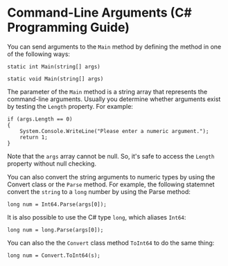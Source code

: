 # Command-Line Arguments (C# Programming Guide)

You can send arguments to the `Main` method by defining the method in one of the following ways:

	static int Main(string[] args)

	static void Main(string[] args)
	
The parameter of the `Main` method is a string array that represents the command-line arguments. Usually you determine whether arguments exist by testing the `Length` property. For example:

	if (args.Length == 0)
	{
		System.Console.WriteLine("Please enter a numeric argument.");
		return 1;
	}
	
Note that the `args` array cannot be null. So, it's safe to access the `Length` property without null checking.

You can also convert the string arguments to numeric types by using the Convert class or the `Parse` method. For example, the following statemnet convert the `string` to a `long` number by using the Parse method:

	long num = Int64.Parse(args[0]);
	
It is also possible to use the C# type `long`, which aliases `Int64`:

	long num = long.Parse(args[0]);
	
You can also the the `Convert` class method `ToInt64` to do the same thing:

	long num = Convert.ToInt64(s);